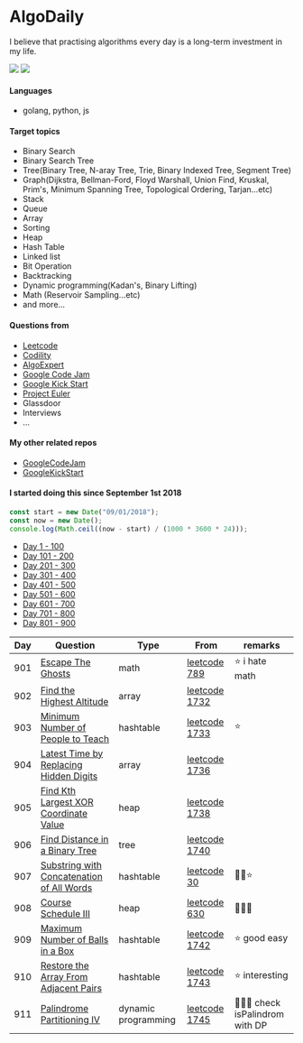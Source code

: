 # AlgoDaily

I believe that practising algorithms every day is a long-term investment in my life.

[![](https://lc.coding.gs/v1/ranking/calvinchankf.svg?logo=leetcode)](https://leetcode.com/calvinchankf/)
[![](https://lc.coding.gs/v1/solved/calvinchankf.svg?logo=leetcode)](https://leetcode.com/calvinchankf/)

#### Languages

-   golang, python, js

#### Target topics

-   Binary Search
-   Binary Search Tree
-   Tree(Binary Tree, N-aray Tree, Trie, Binary Indexed Tree, Segment Tree)
-   Graph(Dijkstra, Bellman-Ford, Floyd Warshall, Union Find, Kruskal, Prim's, Minimum Spanning Tree, Topological Ordering, Tarjan...etc)
-   Stack
-   Queue
-   Array
-   Sorting
-   Heap
-   Hash Table
-   Linked list
-   Bit Operation
-   Backtracking
-   Dynamic programming(Kadan's, Binary Lifting)
-   Math (Reservoir Sampling...etc)
-   and more...

#### Questions from

-   [Leetcode](https://leetcode.com)
-   [Codility](https://app.codility.com/programmers/lessons/)
-   [AlgoExpert](https://www.algoexpert.io)
-   [Google Code Jam](https://codingcompetitions.withgoogle.com/codejam)
-   [Google Kick Start](https://codingcompetitions.withgoogle.com/kickstart/)
-   [Project Euler](https://projecteuler.net)
-   Glassdoor
-   Interviews
-   ...

#### My other related repos

-   [GoogleCodeJam](https://github.com/calvinchankf/GoogleCodeJam)
-   [GoogleKickStart](https://github.com/calvinchankf/GoogleKickStart)

#### I started doing this since September 1st 2018

```js
const start = new Date("09/01/2018");
const now = new Date();
console.log(Math.ceil((now - start) / (1000 * 3600 * 24)));
```

-   [Day 1 - 100](./markdowns/day1-100.md)
-   [Day 101 - 200](./markdowns/day101-200.md)
-   [Day 201 - 300](./markdowns/day201-300.md)
-   [Day 301 - 400](./markdowns/day301-400.md)
-   [Day 401 - 500](./markdowns/day401-500.md)
-   [Day 501 - 600](./markdowns/day501-600.md)
-   [Day 601 - 700](./markdowns/day601-700.md)
-   [Day 701 - 800](./markdowns/day701-800.md)
-   [Day 801 - 900](./markdowns/day801-900.md)

| Day | Question                                                                                            | Type      | From                                                                                    | remarks         |
| --- | --------------------------------------------------------------------------------------------------- | --------- | --------------------------------------------------------------------------------------- | --------------- |
| 901 | [Escape The Ghosts](/leetcode/789-escape-the-ghosts)                                                | math      | [leetcode 789](https://leetcode.com/problems/escape-the-ghosts/)                        | ⭐️ i hate math |
| 902 | [Find the Highest Altitude](/leetcode/1732-find-the-highest-altitude)                               | array     | [leetcode 1732](https://leetcode.com/problems/find-the-highest-altitude/)               |                 |
| 903 | [Minimum Number of People to Teach](/leetcode/1733-minimum-number-of-people-to-teach)               | hashtable | [leetcode 1733](https://leetcode.com/problems/minimum-number-of-people-to-teach/)       | ⭐️             |
| 904 | [Latest Time by Replacing Hidden Digits](/leetcode/1736-latest-time-by-replacing-hidden-digits)     | array     | [leetcode 1736](https://leetcode.com/problems/latest-time-by-replacing-hidden-digits/)  |                 |
| 905 | [Find Kth Largest XOR Coordinate Value](/leetcode/1738-find-kth-largest-xor-coordinate-value)       | heap      | [leetcode 1738](https://leetcode.com/problems/find-kth-largest-xor-coordinate-value/)   |                 |
| 906 | [Find Distance in a Binary Tree](/leetcode/1740-find-distance-in-a-binary-tree)                     | tree      | [leetcode 1740](https://leetcode.com/problems/find-distance-in-a-binary-tree/)          |                 |
| 907 | [Substring with Concatenation of All Words](/leetcode/30-substring-with-concatenation-of-all-words) | hashtable | [leetcode 30](https://leetcode.com/problems/substring-with-concatenation-of-all-words/) | 📌🤔⭐️         |
| 908 | [Course Schedule III](/leetcode/630-course-schedule-iii)                                                                                    | heap                | [leetcode 630](https://leetcode.com/problems/course-schedule-iii/)                                           | 📌📌📌                                          |
| 909 | [Maximum Number of Balls in a Box](/leetcode/1742-maximum-number-of-balls-in-a-box)                                                         | hashtable           | [leetcode 1742](https://leetcode.com/problems/maximum-number-of-balls-in-a-box/)                             | ⭐️ good easy                                   |
| 910 | [Restore the Array From Adjacent Pairs](/leetcode/1743-restore-the-array-from-adjacent-pairs)                                               | hashtable           | [leetcode 1743](https://leetcode.com/problems/restore-the-array-from-adjacent-pairs/)                        | ⭐️ interesting                                 |
| 911 | [Palindrome Partitioning IV](/leetcode/1745-palindrome-partitioning-iv/)                                                                    | dynamic programming | [leetcode 1745](https://leetcode.com/problems/palindrome-partitioning-iv/)                                   | 📌📌📌 check isPalindrom with DP                |
